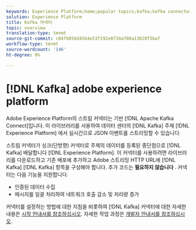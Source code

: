 ```yaml
---
keywords: Experience Platform;home;popular topics;kafka;kafka connector;Kafka;
solution: Experience Platform
title: Kafka 커넥터
topic: overview
translation-type: tm+mt
source-git-commit: c04fb056d4564e53f192e0734a700a13820f5ba7
workflow-type: tm+mt
source-wordcount: '146'
ht-degree: 0%

---
```



# [!DNL Kafka] adobe experience platform

Adobe Experience Platform의 스트림 커넥터는 기반 [!DNL Apache Kafka Connect]입니다. 이 라이브러리를 사용하여 데이터 센터의 [!DNL Kafka] 주제 [!DNL Experience Platform] 에서 실시간으로 JSON 이벤트를 스트리밍할 수 있습니다.

스트림 커넥터가 싱크(단방향) 커넥터로 주제의 데이터를 등록된 종단점으로 [!DNL Kafka] 배달합니다 [!DNL Experience Platform]. 이 커넥터를 사용하려면 라이브러리를 다운로드하고 기존 배포에 추가하고 Adobe 스트리밍 HTTP URL에 [!DNL Kafka] [!DNL Kafka] 항목을 구성해야 합니다. 추가 코드는 **필요하지 않습니다** . 커넥터는 다음 기능을 지원합니다.

- 인증된 데이터 수집
- 메시지를 일괄 처리하여 네트워크 호출 감소 및 처리량 증가

커넥터를 설정하는 방법에 대한 지침을 비롯하여 [!DNL Kafka] 커넥터에 대한 자세한 내용은 [시작 안내서를 참조하십시오](https://github.com/adobe/experience-platform-streaming-connect). 자세한 작업 과정은 [개발자 안내서를 참조하십시오](https://github.com/adobe/experience-platform-streaming-connect/blob/master/DEVELOPER_GUIDE.md).